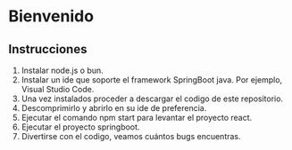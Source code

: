 # Bienvenido

## Instrucciones
1. Instalar node.js o bun.
2. Instalar un ide que soporte el framework SpringBoot java. Por ejemplo, Visual Studio Code.
3. Una vez instalados proceder a descargar el codigo de este repositorio.
4. Descomprimirlo y abrirlo en su ide de preferencia.
5. Ejecutar el comando npm start para levantar el proyecto react.
6. Ejecutar el proyecto springboot.
7. Divertirse con el codigo, veamos cuántos bugs encuentras.
